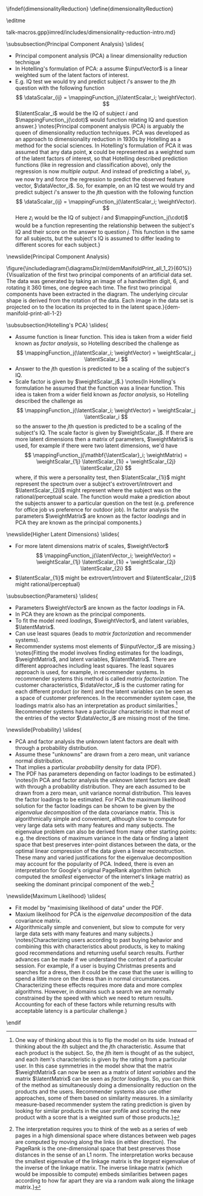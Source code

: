 \ifndef{dimensionalityReduction}
\define{dimensionalityReduction}

\editme

talk-macros.gpp}imred/includes/dimensionality-reduction-intro.md}

\subsubsection{Principal Component Analysis}
\slides{
* Principal component analysis (PCA) a linear dimensionality reduction technique
* In Hotelling's formulation of PCA: a assume $\inputVector$ is a linear weighted sum of the latent factors of interest.
* E.g. IQ test we would try and predict subject $i$'s answer to the $j$th question with the following function
$$
\dataScalar_{ij} = \mappingFunction_j(\latentScalar_i; \weightVector).
$$
$\latentScalar_i$ would be the IQ of subject $i$ and $\mappingFunction_j(\cdot)$ would function relating IQ and question answer.}
\notes{Principal component analysis (PCA) is arguably the queen of dimensionality reduction techniques. PCA was developed as an approach to dimensionality reduction in 1930s by Hotelling as a method for the social sciences. In Hotelling's formulation of PCA it was assumed that any data point, $\mathbf{x}$ could be represented as a weighted sum of the latent factors of interest, so that Hotelling described prediction functions (like in regression and classification above), only the regression is now *multiple output*.  And instead of predicting a label, $y_i$, we now try and force the regression to predict the observed feature vector, $\dataVector_i$. So, for example, on an IQ test we would try and predict subject $i$'s answer to the $j$th question with the following function
$$
\dataScalar_{ij} = \mappingFunction_j(\latentScalar_i; \weightVector).
$$
Here $z_i$ would be the IQ of subject $i$ and $\mappingFunction_j(\cdot)$ would be a function representing the relationship between the subject's IQ and their score on the answer to question $j$. This function is the same for all subjects, but the subject's IQ is assumed to differ leading to different scores for each subject.}

\newslide{Principal Component Analysis}

\figure{\includediagram{\diagramsDir/ml/demManifoldPrint_all_1_2}{60%}}{Visualization of the first two principal components of an artificial data set. The data was generated by taking an image of a handwritten digit, 6, and rotating it 360 times, one degree each time. The first two principal components have been extracted in the diagram. The underlying circular shape is derived from the rotation of the data. Each image in the data set is projected on to the location its projected to in the latent space.}{dem-manifold-print-all-1-2}

\subsubsection{Hotelling's PCA}
\slides{
* Assume function is linear function. This idea is taken from a wider field known as *factor analysis*, so Hotelling described the challenge as
$$
\mappingFunction_j(\latentScalar_i; \weightVector) = \weightScalar_j \latentScalar_i
$$
* Answer to the $j$th question is predicted to be a scaling of the subject's IQ.
* Scale factor is given by $\weightScalar_j$.}
\notes{In Hotelling's formulation he assumed that the function was a linear function. This idea is taken from a wider field known as *factor analysis*, so Hotelling described the challenge as
$$
\mappingFunction_j(\latentScalar_i; \weightVector) = \weightScalar_j \latentScalar_i
$$
so the answer to the $j$th question is predicted to be a scaling of the subject's IQ. The scale factor is given by $\weightScalar_j$. If there are more latent dimensions then a matrix of parameters, $\weightMatrix$ is used, for example if there were two latent dimensions, we'd have
$$
\mappingFunction_j(\mathbf{\latentScalar}_i; \weightMatrix) = \weightScalar_{1j} \latentScalar_{1i} + \weightScalar_{2j} \latentScalar_{2i}
$$
where, if this were a personality test, then $\latentScalar_{1i}$ might represent the spectrum over a subject's extrovert/introvert and $\latentScalar_{2i}$ might represent where the subject was on the rational/perceptual scale. The function would make a prediction about the subjects answer to a particular question on the test (e.g. preference for office job vs preference for outdoor job). In factor analysis the parameters $\weightMatrix$ are known as the factor *loadings* and in PCA they are known as the principal components.}

\newslide{Higher Latent Dimensions}
\slides{
* For more latent dimensions matrix of scales, $\weightVector$
$$
\mappingFunction_j(\latentVector_i; \weightVector) = \weightScalar_{1j} \latentScalar_{1i} + \weightScalar_{2j} \latentScalar_{2i}
$$
*  $\latentScalar_{1i}$ might be extrovert/introvert and $\latentScalar_{2i}$ might rational/perceptual}


\subsubsection{Parameters}
\slides{
* Parameters $\weightVector$ are known as the factor *loadings* in FA.
* In PCA they are known as the principal components.
* To fit the model need *loadings*, $\weightVector$, and latent variables, $\latentMatrix$.
* Can use least squares (leads to *matrix factorization* and recommender systems).
* Recommender systems most elements of $\inputVector_i$ are missing.}
\notes{Fitting the model involves finding estimates for the loadings, $\weightMatrix$, and latent variables, $\latentMatrix$. There are different approaches including least squares. The least squares approach is used, for example, in recommender systems. In recommender systems this method is called *matrix factorization*. The customer characteristics, $\dataVector_i$ is the customer rating for each different product (or item) and the latent variables can be seen as a space of customer preferences. In the recommender system case, the loadings matrix also has an interpretation as product similarities.[^recommender] Recommender systems have a particular characteristic in that most of the entries of the vector $\dataVector_i$ are missing most of the time. 

[^recommender]: One way of thinking about this is to flip the model on its side. Instead of thinking about the $i$th subject and the $j$th characteristic. Assume that each product is the subject. So, the $j$th item is thought of as the subject, and each item's characteristic is given by the rating from a particular user. In this case symmetries in the model show that the matrix $\weightMatrix$ can now be seen as a matrix of *latent variables* and the matrix $\latentMatrix$ can be seen as *factor loadings*. So, you can think of the method as simultaneously doing a dimensionality reduction on the products and the users.  Recommender systems also use other approaches, some of them based on similarity measures. In a similarity measure-based recommender system the rating prediction is given by looking for similar products in the user profile and scoring the new product with a score that is a weighted sum  of those products.} 

\newslide{Probability}
\slides{
* PCA and factor analysis the unknown latent factors are dealt with through a probability distribution.
* Assume these "unknowns" are  drawn from a zero mean, unit variance normal distribution.
* That implies a particular *probability* density for data (PDF).
* The PDF has parameters depending on factor loadings to be estimated.}
\notes{In PCA and factor analysis the unknown latent factors are dealt with through a probability distribution. They are each assumed to be drawn from a zero mean, unit variance normal distribution. This leaves the factor loadings to be estimated. For PCA the maximum likelihood solution for the factor loadings can be shown to be given by the *eigenvalue decomposition* of the data covariance matrix. This is algorithmically simple and convenient, although slow to compute for very large data sets with many features and many subjects. The eigenvalue problem can also be derived from many other starting points: e.g. the directions of maximum variance in the data or finding a latent space that best preserves inter-point distances between the data, or the optimal linear compression of the data given a linear reconstruction. These many and varied justifications for the eigenvalue decomposition may account for the popularity of PCA. Indeed, there is even an interpretation for Google's original PageRank algorithm (which computed the *smallest* eigenvector of the internet's linkage matrix) as seeking the dominant principal component of the web.[^pagerankinterpretation]

[^pagerankinterpretation]: The interpretation requires you to think of the web as a series of web pages in a high dimensional space where distances between web pages are computed by moving along the links (in either direction). The PageRank is the one-dimensional space that best preserves those distances in the sense of an L1 norm. The interpretation works because the smallest eigenvalue of the linkage matrix is the *largest* eigenvalue of the inverse of the linkage matrix. The inverse linkage matrix (which would be impossible to compute) embeds similarities between pages according to how far apart they are via a random walk along the linkage matrix.}


\newslide{Maximum Likelihood}
\slides{
* Fit model by "maximising likelihood of data" under the PDF.
* Maxium likelihood for PCA is the *eigenvalue decomposition* of the data covariance matrix.
* Algorithmically simple and convenient, but slow to compute for very large data sets with many features and many subjects.}
\notes{Characterizing users according to past buying behavior and combining this with characteristics about products, is key to making good recommendations and returning useful search results. Further advances can be made if we understand the context of a particular session. For example, if a user is buying Christmas presents and searches for a dress, then it could be the case that the user is willing to spend a little more on the dress than in normal circumstances. Characterizing these effects requires more data and more complex algorithms. However, in domains such a search we are normally constrained by the speed with which we need to return results. Accounting for each of these factors while returning results with acceptable latency is a particular challenge.} 



\endif
